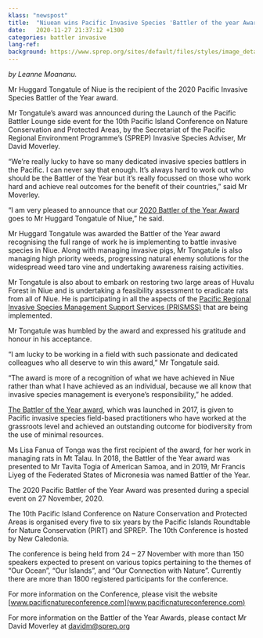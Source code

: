 ```yaml
---
klass: "newspost"
title:  "Niuean wins Pacific Invasive Species 'Battler of the year Award'"
date:   2020-11-27 21:37:12 +1300
categories: battler invasive
lang-ref: 
background: https://www.sprep.org/sites/default/files/styles/image_detai_670_400_/public/images/news/IMG_20150916_101333_b.jpg?itok=WiXD6fs3/600x300
---
```

*by Leanne Moananu.*

Mr Huggard Tongatule of Niue is the recipient of the 2020 Pacific Invasive Species Battler of the Year award. 

Mr Tongatule’s award was announced during the Launch of the Pacific Battler Lounge side event for the 10th Pacific Island Conference on Nature Conservation and Protected Areas, by the Secretariat of the Pacific Regional Environment Programme’s (SPREP) Invasive Species Adviser, Mr David Moverley. 

“We’re really lucky to have so many dedicated invasive species battlers in the Pacific. I can never say that enough. It’s always hard to work out who should be the Battler of the Year but it’s really focussed on those who work hard and achieve real outcomes for the benefit of their countries,” said Mr Moverley.

“I am very pleased to announce that our [2020 Battler of the Year Award](https://www.youtube.com/watch?v=jCMY4qq-WaI&feature=youtu.be) goes to Mr Huggard Tongatule of Niue,” he said.  

Mr Huggard Tongatule was awarded the Battler of the Year award recognising the full range of work he is implementing to battle invasive species in Niue.  Along with managing invasive pigs, Mr Tongatule is also managing high priority weeds, progressing natural enemy solutions for the widespread weed taro vine and undertaking awareness raising activities. 

Mr Tongatule is also about to embark on restoring two large areas of Huvalu Forest in Niue and is undertaking a feasibility assessment to eradicate rats from all of Niue. He is participating in all the aspects of the [Pacific Regional Invasive Species Management Support Services (PRISMSS)](https://www.sprep.org/invasive-species-management-in-the-pacific/prismss)  that are being implemented. 

Mr Tongatule was humbled by the award and expressed his gratitude and honour in his acceptance. 

“I am lucky to be working in a field with such passionate and dedicated colleagues who all deserve to win this award,” Mr Tongatule said.

“The award is more of a recognition of what we have achieved in Niue rather than what I have achieved as an individual, because we all know that invasive species management is everyone’s responsibility,” he added. 

[The Battler of the Year award](https://www.sprep.org/pacific-invasive-species-battler-of-the-year), which  was launched in 2017, is given to Pacific invasive species field-based practitioners who have worked at the grassroots level and achieved an outstanding outcome for biodiversity from the use of minimal resources. 

Ms Lisa Fanua of Tonga was the first recipient of the award, for her work in managing rats in Mt Talau. In 2018, the Battler of the Year award was presented to Mr Tavita Togia of American Samoa, and in 2019, Mr Francis Liyeg of the Federated States of Micronesia was named Battler of the Year. 

The 2020 Pacific Battler of the Year Award was presented during a special event on 27 November, 2020.

The 10th Pacific Island Conference on Nature Conservation and Protected Areas is organised every five to six years by the Pacific Islands Roundtable for Nature Conservation (PIRT) and SPREP. The 10th Conference is hosted by New Caledonia. 

The conference is being held from 24 – 27 November with more than 150 speakers expected to present on various topics pertaining to the themes of “Our Ocean”, “Our Islands”, and “Our Connection with Nature”. Currently there are more than 1800 registered participants for the conference. 

For more information on the Conference, please visit the website [www.pacificnatureconference.com](www.pacificnatureconference.com) 

For more information on the Battler of the Year Awards, please contact Mr David Moverley at [davidm@sprep.org](davidm@sprep.org)
